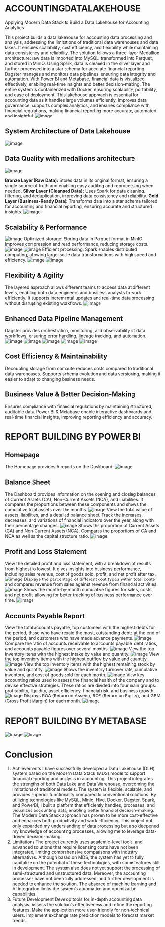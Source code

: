 # ACCOUNTINGDATALAKEHOUSE
Applying Modern Data Stack to Build a Data Lakehouse for Accounting Analytics

This project builds a data lakehouse for accounting data processing and analysis, addressing the limitations of traditional data warehouses and data lakes. It ensures scalability, cost efficiency, and flexibility while maintaining data consistency and reliability.
The solution follows a three-layer Medallion architecture: raw data is imported into MySQL, transformed into Parquet, and stored in MinIO. Using Spark, data is cleaned in the silver layer and further processed into a star schema for accurate financial reporting. Dagster manages and monitors data pipelines, ensuring data integrity and automation.
With Power BI and Metabase, financial data is visualized effectively, enabling real-time insights and better decision-making. The entire system is containerized with Docker, ensuring scalability, portability, and ease of deployment.
This lakehouse approach is essential for accounting data as it handles large volumes efficiently, improves data governance, supports complex analytics, and ensures compliance with financial regulations, making financial reporting more accurate, automated, and insightful.
![image](https://github.com/user-attachments/assets/d5d69419-0196-49aa-9776-6a4d30c966fe)
## System Architecture of Data Lakehouse
![image](https://github.com/user-attachments/assets/713499e4-511e-4bcc-a0cd-9d36e152f625)
## Data Quality with medallions architecture
![image](https://github.com/user-attachments/assets/d90719f3-3814-47af-8792-198dd76adbf8)

**Bronze Layer (Raw Data):** Stores data in its original format, ensuring a single source of truth and enabling easy auditing and reprocessing when needed.
**Silver Layer (Cleansed Data):** Uses Spark for data cleaning, filtering, and deduplication, improving data consistency and reliability.
**Gold Layer (Business-Ready Data):** Transforms data into a star schema tailored for accounting and financial reporting, ensuring accurate and structured insights.
![image](https://github.com/user-attachments/assets/8ae68c4d-fdaf-4856-a8e2-66b96d5dd202)
## Scalability & Performance
![image](https://github.com/user-attachments/assets/794ae9e4-489a-4204-a570-142c14c61679)
Optimized storage: Storing data in Parquet format in MinIO improves compression and read performance, reducing storage costs.
![image](https://github.com/user-attachments/assets/e115c909-be99-4190-b4c4-f07b2dbf2e7e)
![image](https://github.com/user-attachments/assets/dd88ffde-e319-44be-8a7b-801b0300e9c7)
Efficient processing: Spark enables distributed computing, allowing large-scale data transformations with high speed and efficiency.
![image](https://github.com/user-attachments/assets/f9100d5c-2e81-481f-8943-1600c3fcfed7)
![image](https://github.com/user-attachments/assets/1997cd11-2ecb-437b-8b6e-3426259d0a38)
## Flexibility & Agility
The layered approach allows different teams to access data at different levels, enabling both data engineers and business analysts to work efficiently.
It supports incremental updates and real-time data processing without disrupting existing workflows.
![image](https://github.com/user-attachments/assets/87b3cb4a-7045-4c63-9b1e-9d4be1d9fc7a)
## Enhanced Data Pipeline Management
Dagster provides orchestration, monitoring, and observability of data workflows, ensuring error handling, lineage tracking, and automation.
![image](https://github.com/user-attachments/assets/431b8301-0401-4e32-a48f-d95baaa2fd37)
![image](https://github.com/user-attachments/assets/2c482da4-1d27-42a2-af53-18cc7343fa5e)
![image](https://github.com/user-attachments/assets/20d8af89-c9db-40a4-a097-e0f1fa8f5fd0)
![image](https://github.com/user-attachments/assets/7ec6e503-2cec-4da7-b563-4a91c619915c)
![image](https://github.com/user-attachments/assets/38b0c415-6a30-4740-bbb3-3df3ab5471f8)

## Cost Efficiency & Maintainability
Decoupling storage from compute reduces costs compared to traditional data warehouses.
Supports schema evolution and data versioning, making it easier to adapt to changing business needs.
## Business Value & Better Decision-Making
Ensures compliance with financial regulations by maintaining structured, auditable data.
Power BI & Metabase enable interactive dashboards and real-time financial insights, improving reporting efficiency and accuracy.
# REPORT BUILDING BY POWER BI
## Homepage
The Homepage provides 5 reports on the Dashboard.
![image](https://github.com/user-attachments/assets/988d693f-c36c-4b7f-8334-14bbe5fcbddd)
## Balance Sheet
The Dashboard provides information on the opening and closing balances of Current Assets (CA), Non-Current Assets (NCA), and Liabilities. It compares the proportions between these components and shows the cumulative total assets over the months.
![image](https://github.com/user-attachments/assets/c29036b2-0a8d-456e-8d1a-e56a836f186b)
View the total value of assets, liabilities, and a detailed balance sheet. Track the increases, decreases, and variations of financial indicators over the year, along with their percentage changes.
![image](https://github.com/user-attachments/assets/2a1b31a5-7ecf-444b-ad93-03988ae563b4)
Shows the proportion of Current Assets (CA) and Non-Current Assets (NCA). Compares the proportions of CA and NCA as well as the capital structure ratio.
![image](https://github.com/user-attachments/assets/68b95f1f-fe17-4ef4-ade9-ed551dcddaad)
## Profit and Loss Statement
View the detailed profit and loss statement, with a breakdown of results from highest to lowest. It gives insights into business performance, including sales revenue, cost of goods sold, profit, and net profit after tax.
![image](https://github.com/user-attachments/assets/0706afeb-8715-48ea-a72c-485b048d8347)
Displays the percentage of different cost types within total costs and compares revenue from sales against revenue from financial activities.
![image](https://github.com/user-attachments/assets/df1734d9-9ebe-4871-b939-66f1aea287cb)
Shows the month-by-month cumulative figures for sales, costs, and net profit, allowing for better tracking of business performance over time.
![image](https://github.com/user-attachments/assets/5840e94d-9e6e-4e90-9633-6109a403e2a2)
## Accounts Payable Report
View the total accounts payable, top customers with the highest debts for the period, those who have repaid the most, outstanding debts at the end of the period, and customers who have made advance payments.
![image](https://github.com/user-attachments/assets/ebea7a3b-2afa-4ebd-8452-887bef9ff4c9)
Compare the ratio of accounts receivable to accounts payable, debt ratios, and accounts payable figures over several months.
![image](https://github.com/user-attachments/assets/39be9ee6-d54d-4509-a0b6-509637e94b05)
View the top inventory items with the highest intake by value and quantity.
![image](https://github.com/user-attachments/assets/cbd112b3-5b5b-4aa9-b1f8-a900cb5e7c52)
View the top inventory items with the highest outflow by value and quantity.
![image](https://github.com/user-attachments/assets/0aea8dea-f2f4-4396-bc2f-8ba323ad619b)
View the top inventory items with the highest remaining stock by value and quantity.
![image](https://github.com/user-attachments/assets/878978be-6256-4129-a921-a6615a0e28f5)
Shows the inventory turnover rate, cumulative inventory, and cost of goods sold for each month.
![image](https://github.com/user-attachments/assets/38671da5-207f-4b01-94e4-ce002564015c)
View key accounting ratios used to assess the financial health of the company and to devise effective strategies. These ratios are divided into four main groups: profitability, liquidity, asset efficiency, financial risk, and business growth.
![image](https://github.com/user-attachments/assets/99d9e8c3-03e3-4578-851a-e4764034c9db)
Displays ROA (Return on Assets), ROE (Return on Equity), and GPM (Gross Profit Margin) for each month.
![image](https://github.com/user-attachments/assets/9b2c7b11-a2d2-40c4-a4b3-fff23305b8d0)
# REPORT BUILDING BY METABASE
![image](https://github.com/user-attachments/assets/057d325c-c4a0-46de-a921-39d0dd8f34dc)
![image](https://github.com/user-attachments/assets/7e14e35a-90ba-4da2-ae44-f377c2de447e)
# Conclusion
1. Achievements
I have successfully developed a Data Lakehouse (DLH) system based on the Modern Data Stack (MDS) model to support financial reporting and analysis in accounting. This project integrates the strengths of both Data Lake and Data Warehouse, overcoming the limitations of traditional models. The system is flexible, scalable, and provides superior functionality compared to conventional solutions. By utilizing technologies like MySQL, Minio, Hive, Docker, Dagster, Spark, and PowerBI, I built a platform that efficiently handles, processes, and visualizes accounting data, enabling better financial decision-making. The Modern Data Stack approach has proven to be more cost-effective and enhances both productivity and work efficiency. This project not only expanded my understanding of data processing but also deepened my knowledge of accounting processes, allowing me to leverage data-driven decision-making.
2. Limitations
The project currently uses academic-level tools, and advanced solutions that require licensing costs have not been integrated, limiting comprehensive comparisons with industry alternatives. Although based on MDS, the system has yet to fully capitalize on the potential of these technologies, with some features still in development. The system also does not yet support the processing of semi-structured and unstructured data. Moreover, the accounting processes have not been fully addressed, and further development is needed to enhance the solution. The absence of machine learning and AI integration limits the system’s automation and optimization capabilities.
3. Future Development
Develop tools for in-depth accounting data analysis.
Assess the solution’s effectiveness and refine the reporting features.
Make the application more user-friendly for non-technical users.
Implement exchange rate prediction models to forecast market trends.











